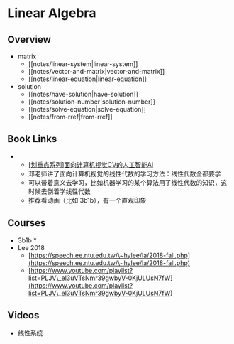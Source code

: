 # Linear Algebra

## Overview

* matrix
	* [[notes/linear-system|linear-system]]
	* [[notes/vector-and-matrix|vector-and-matrix]]
	* [[notes/linear-equation|linear-equation]]
* solution
	* [[notes/have-solution|have-solution]]
	* [[notes/solution-number|solution-number]]
	* [[notes/solve-equation|solve-equation]]
	* [[notes/from-rref|from-rref]]

## Book Links
* * [\[划重点系列\]面向计算机视觉CV的人工智能AI](https://www.bilibili.com/video/BV12Q4y187Ng)
  * 邓老师讲了面向计算机视觉的线性代数的学习方法：线性代数全都要学
  * 可以带着意义去学习，比如机器学习的某个算法用了线性代数的知识，这时候去倒着学线性代数
  * 推荐看动画（比如 3b1b），有一个直观印象

## Courses

* 3b1b
  * 
* Lee 2018
  * [https://speech.ee.ntu.edu.tw/\~hylee/la/2018-fall.php](https://speech.ee.ntu.edu.tw/\~hylee/la/2018-fall.php)
  * [https://www.youtube.com/playlist?list=PLJV\_el3uVTsNmr39gwbyV-0KjULUsN7fW](https://www.youtube.com/playlist?list=PLJV\_el3uVTsNmr39gwbyV-0KjULUsN7fW)

## Videos

* 线性系统